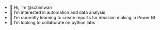 - 👋 Hi, I’m @schimwan
- 👀 I’m interested in automation and data analysis
- 🌱 I’m currently learning to create reports for decision making in Power BI
- 💞️ I’m looking to collaborate on python labs

<!---
schimwan/schimwan is a ✨ special ✨ repository because its `README.md` (this file) appears on your GitHub profile.
You can click the Preview link to take a look at your changes.
--->
